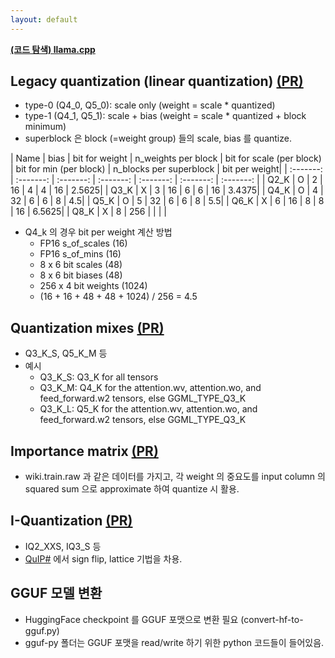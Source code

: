 ```yaml
---
layout: default
---
```


**[(코드 탐색) llama.cpp](https://github.com/ggerganov/llama.cpp)**

## Legacy quantization (linear quantization) [(PR)](https://github.com/ggerganov/llama.cpp/pull/1684)
- type-0 (Q4_0, Q5_0): scale only (weight = scale * quantized)
- type-1 (Q4_1, Q5_1): scale + bias (weight = scale * quantized + block minimum)
- superblock 은 block (=weight group) 들의 scale, bias 를 quantize. 

| Name    | bias | bit for weight | n_weights per block | bit for scale (per block) | bit for min (per block) | n_blocks per superblock | bit per weight| 
| :-------: | :-------: | :-------: | :-------: | :-------: | :-------: | :-------: |
| Q2_K  | O | 2 | 16 | 4 | 4 | 16 | 2.5625| 
| Q3_K  | X | 3 | 16 | 6 | 6 | 16 | 3.4375| 
| Q4_K  | O | 4 | 32 | 6 | 6 | 8 | 4.5| 
| Q5_K  | O | 5 | 32 | 6 | 6 | 8 | 5.5| 
| Q6_K  | X | 6 | 16 | 8 | 8 | 16 | 6.5625| 
| Q8_K  | X | 8 | 256 |  |  | | 

- Q4_k 의 경우 bit per weight 계산 방법
  - FP16 s_of_scales (16)
  - FP16 s_of_mins (16) 
  - 8 x 6 bit scales (48)
  - 8 x 6 bit biases (48)
  - 256 x 4 bit weights (1024)
  - (16 + 16 + 48 + 48 + 1024) / 256 = 4.5

## Quantization mixes [(PR)](https://github.com/ggerganov/llama.cpp/pull/1684)
- Q3_K_S, Q5_K_M 등
- 예시
  - Q3_K_S: Q3_K for all tensors
  - Q3_K_M: Q4_K for the attention.wv, attention.wo, and feed_forward.w2 tensors, else GGML_TYPE_Q3_K
  - Q3_K_L: Q5_K for the attention.wv, attention.wo, and feed_forward.w2 tensors, else GGML_TYPE_Q3_K

## Importance matrix [(PR)](https://github.com/ggerganov/llama.cpp/pull/4861)
- wiki.train.raw 과 같은 데이터를 가지고, 각 weight 의 중요도를 input column 의 squared sum 으로 approximate 하여 quantize 시 활용.

## I-Quantization [(PR)](https://github.com/ggerganov/llama.cpp/pull/4773)
- IQ2_XXS, IQ3_S 등
- [QuIP#](https://arxiv.org/pdf/2402.04396) 에서 sign flip, lattice 기법을 차용.

## GGUF 모델 변환
- HuggingFace checkpoint 를 GGUF 포맷으로 변환 필요 (convert-hf-to-gguf.py)
- gguf-py 폴더는 GGUF 포맷을 read/write 하기 위한 python 코드들이 들어있음.